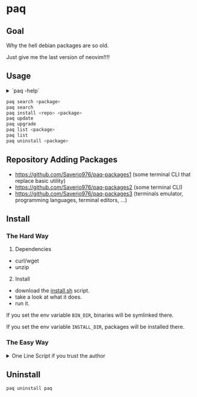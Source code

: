 # paq

## Goal

Why the hell debian packages are so old.

Just give me the last version of neovim!!!!

## Usage

<details>
  <summary>`paq -help`</summary>

```txt
Usage: paq [flags] [commands]

WIP side project package manager
List of packages (repos) can be added with `paq config`

Flags:
  -help               Prints help information.
  -version            Prints version information.
  -man                Prints the auto-generated manpage.

Commands:
  install             install a package from a repo
  uninstall           uninstall a package
  update              update all repos
  upgrade             upgrade all packages
  search              search for a package name in all repos. If no search_term is provided, all packages will be displayed
  list                list packages installed. If no search_term is provided, all packages will be displayed
  config              config management tools
  help                Prints help information.
  version             Prints version information.
  man                 Prints the auto-generated manpage.
```

</details>

```bash
paq search <package>
paq search
paq install <repo> <package>
paq update
paq upgrade
paq list <package>
paq list
paq uninstall <package>
```

## Repository Adding Packages

- <https://github.com/Saverio976/paq-packages1> (some terminal CLI that replace basic utility)
- <https://github.com/Saverio976/paq-packages2> (some terminal CLI)
- <https://github.com/Saverio976/paq-packages3> (terminals emulator, programming languages, terminal editors, ...)

## Install

### The Hard Way

1. Dependencies

  - curl/wget
  - unzip

2. Install

  - download the [install.sh](https://raw.githubusercontent.com/Saverio976/paq/main/install.sh) script.
  - take a look at what it does.
  - run it.

  If you set the env variable `BIN_DIR`, binaries will be symlinked there.

  If you set the env variable `INSTALL_DIR`, packages will be installed there.

### The Easy Way

<details>
  <summary>One Line Script if you trust the author</summary>

```bash
curl -fsSL https://raw.githubusercontent.com/Saverio976/paq/main/install.sh | \
  BIN_DIR="$HOME/.local/bin" bash
```

</details>

## Uninstall

```
paq uninstall paq
```
